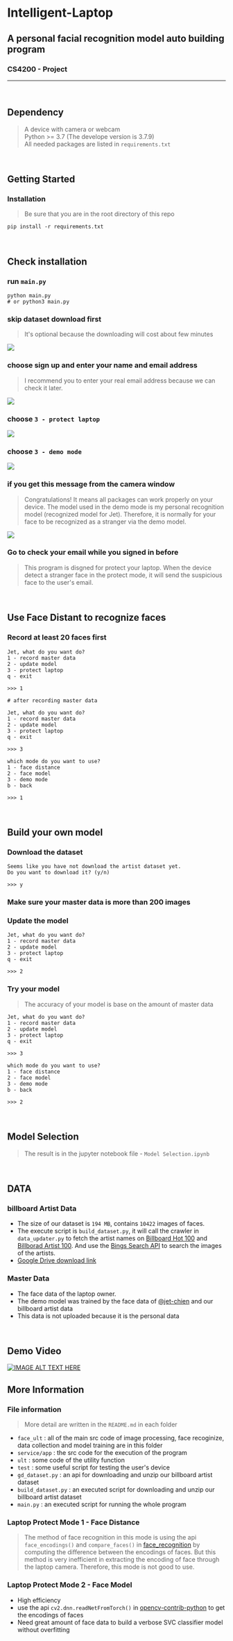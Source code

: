 # Intelligent-Laptop
## A personal facial recognition model auto building program
### CS4200 - Project
---
<br>


## Dependency
> A device with camera or webcam <br>
> Python >= 3.7 (The develope version is 3.7.9) <br>
> All needed packages are listed in ```requirements.txt```
<br>

## Getting Started
### Installation
> Be sure that you are in the root directory of this repo
```
pip install -r requirements.txt
```
<br>

## Check installation

### run ```main.py```
```
python main.py
# or python3 main.py
```

### skip dataset download first
> It's optional because the downloading will cost about few minutes

![](https://i.imgur.com/Jb6Uux6.png)

### choose sign up and enter your name and email address
> I recommend you to enter your real email address because we can check it later.

![](https://i.imgur.com/z8dJIrR.png)

### choose ```3 - protect laptop```
![](https://i.imgur.com/GJ7fC0x.png)

### choose ```3 - demo mode```
![](https://i.imgur.com/XMY0g7T.png)


### if you get this message from the camera window
> Congratulations! It means all packages can work properly on your device. The model used in the demo mode is my personal recognition model (recognized model for Jet). Therefore, it is normally for your face to be recognized as a stranger via the demo model.

![](https://i.imgur.com/Wt7V0UB.png)

### Go to check your email while you signed in before
> This program is disgned for protect your laptop. When the device detect a stranger face in the protect mode, it will send the suspicious face to the user's email.
<br>

## Use Face Distant to recognize faces
### Record at least 20 faces first
```
Jet, what do you want do?
1 - record master data
2 - update model
3 - protect laptop
q - exit

>>> 1

# after recording master data

Jet, what do you want do?
1 - record master data
2 - update model
3 - protect laptop
q - exit

>>> 3

which mode do you want to use?
1 - face distance
2 - face model
3 - demo mode
b - back

>>> 1
```
<br>

## Build your own model
### Download the dataset
```
Seems like you have not download the artist dataset yet. 
Do you want to download it? (y/n)

>>> y
```

### Make sure your master data is more than 200 images

### Update the model
```
Jet, what do you want do?
1 - record master data
2 - update model
3 - protect laptop
q - exit

>>> 2
```

### Try your model
> The accuracy of your model is base on the amount of master data
```
Jet, what do you want do?
1 - record master data
2 - update model
3 - protect laptop
q - exit

>>> 3

which mode do you want to use?
1 - face distance
2 - face model
3 - demo mode
b - back

>>> 2
```
<br>

## Model Selection
> The result is in the jupyter notebook file - ```Model Selection.ipynb```
<br>

## DATA
### billboard Artist Data
-  The size of our dataset is ```194 MB```, contains ```10422``` images of faces.
-  The execute script is ```build_dataset.py```, it will call the crawler in ```data_updater.py``` to fetch the artist names on [Billboard Hot 100](https://www.billboard.com/charts/hot-100) and [Billborad Artist 100](https://www.billboard.com/charts/artist-100). And use the [Bings Search API](https://docs.microsoft.com/en-us/azure/cognitive-services/bing-web-search/) to search the images of the artists.
-  [Google Drive download link](https://drive.google.com/file/d/1TCha0-JlGMeuBoMgL0kehK_SsjQ1QKb7/view?usp=sharing)


### Master Data
-  The face data of the laptop owner.
- The demo model was trained by the face data of [@jet-chien](https://github.com/jet-chien) and our billboard artist data
- This data is not uploaded because it is the personal data
<br>

## Demo Video
[![IMAGE ALT TEXT HERE](http://img.youtube.com/vi/eVziLxWSmTo/0.jpg)](http://www.youtube.com/watch?v=eVziLxWSmTo)
<br>

## More Information

### File information
> More detail are written in the ```README.md``` in each folder
- ```face_ult``` : all of the main src code of image processing, face recoginize, data collection and model training are in this folder
- ```service/app``` : the src code for the execution of the program
- ```ult``` : some code of the utility function
- ```test``` : some useful script for testing the user's device
- ```gd_dataset.py``` : an api for downloading and unzip our billboard artist dataset
- ```build_dataset.py``` : an executed script for downloading and unzip our billboard artist dataset
- ```main.py``` : an executed script for running the whole program


### Laptop Protect Mode 1 - Face Distance
> The method of face recognition in this mode is using the api ```face_encodings()``` and ```compare_faces()``` in [face_recognition](https://github.com/ageitgey/face_recognition) by computing the difference between the encodings of faces. But this method is very inefficient in extracting the encoding of face through the laptop camera. Therefore, this mode is not good to use.

### Laptop Protect Mode 2 - Face Model
- High efficiency
- use the api ```cv2.dnn.readNetFromTorch()``` in [opencv-contrib-python](https://github.com/skvark/opencv-python) to get the encodings of faces
- Need great amount of face data to build a verbose SVC classifier model without overfitting

